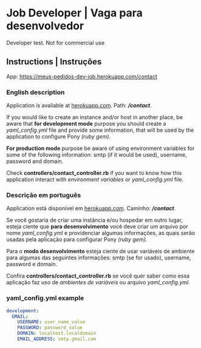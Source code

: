 # Job Developer | Vaga para desenvolvedor
Developer test. Not for commercial use

## Instructions | Instruções
App: https://meus-pedidos-dev-job.herokuapp.com/contact
### English description

Application is avaliable at [herokuapp.com](https://meus-pedidos-dev-job.herokuapp.com/contact).
Path: ***/contact***.

If you would like to create an instance and/or host in another place, be aware that **for development mode** purpose you should create a *yaml_config.yml* file and provide some information, that will be used by the application to configure Pony *(ruby gem)*.

**For production mode** purpose be aware of using environment variables for some of the following information: smtp (if it would be used), username, password and domain.

Check **controllers/contact_controller.rb** if you want to know how this application interact with *environment variables* or *yaml_config.yml* file.

### Descrição em português

Application está disponível em [herokuapp.com](https://meus-pedidos-dev-job.herokuapp.com/contact).
Caminho: ***/contact***.

Se você gostaria de criar uma instância e/ou hospedar em outro lugar, esteja ciente que **para desenvolvimento** você deve criar um arquivo por nome *yaml_config.yml* e providenciar algumas informações, as quais serão usadas pela aplicação para configurar Pony *(ruby gem)*.

Para o **modo desenvolvimento** esteja ciente de usar variáveis de ambiente para algumas das seguintes informações: smtp (se for usado), username, password e domain.

Confira **controllers/contact_controller.rb** se você quer saber como essa aplicação faz uso de *ambientes de variáveis* ou arquivo *yaml_config.yml*.

### yaml_config.yml example
```yaml
development:
  GMAIL:
    USERNAME: user_name_value
    PASSWORD: password_value
    DOMAIN: localhost.localdomain
    EMAIL_ADDRESS: smtp.gmail.com
```
